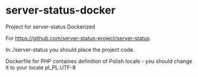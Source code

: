 # server-status-docker
Project for server-status Dockerized

For https://github.com/server-status-project/server-status

In ./server-status you should place the project code.

Dockerfile for PHP containes definition of Polish locale - you should change it to your locale pl_PL.UTF-8 
